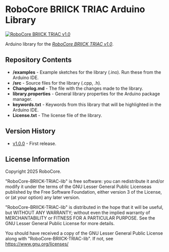 RoboCore BRIICK TRIAC Arduino Library
=====================================

[![RoboCore BRIICK TRIAC v1.0](https://d229kd5ey79jzj.cloudfront.net/3202/images/3202_1_M.png)](https://www.robocore.net/briick/briick-triac)

Arduino library for the [*RoboCore BRIICK TRIAC v1.0*](https://www.robocore.net/briick/briick-triac).

Repository Contents
-------------------

* **/examples** - Example sketches for the library (.ino). Run these from the Arduino IDE.
* **/src** - Source files for the library (.cpp, .h).
* **Changelog.md** - The file with the changes made to the library.
* **library.properties** - General library properties for the Arduino package manager.
* **keywords.txt** - Keywords from this library that will be highlighted in the Arduino IDE.
* **License.txt** - The license file of the library.

Version History
---------------

* [v1.0.0](https://github.com/RoboCore/RoboCore_BRIICK_TRIAC) - First release.

License Information
-------------------

Copyright 2025 RoboCore.

"RoboCore-BRIICK-TRIAC-lib" is free software: you can redistribute it and/or modify it under the terms of the GNU Lesser General Public Licenseas published by the Free Software Foundation, either version 3 of the License, or (at your option) any later version.

"RoboCore-BRIICK-TRIAC-lib" is distributed in the hope that it will be useful, but WITHOUT ANY WARRANTY; without even the implied warranty of MERCHANTABILITY or FITNESS FOR A PARTICULAR PURPOSE. See the GNU Lesser General Public License for more details.

You should have received a copy of the GNU Lesser General Public License along with "RoboCore-BRIICK-TRIAC-lib". If not, see <https://www.gnu.org/licenses/>

